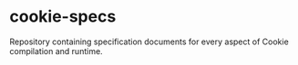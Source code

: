 # cookie-specs
Repository containing specification documents for every aspect of Cookie compilation and runtime.
